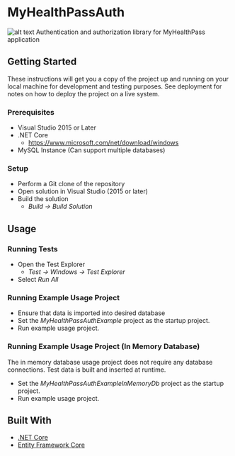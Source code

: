 # MyHealthPassAuth
![alt text](https://lh3.googleusercontent.com/LDXhzmtloQFfJR9MGLG7nNcvh-SOulqZdAXT2rpSMo9Urk5dl6qLnX1vQrQfy94NVbI8jXTT5xa0HdbpdmOg=w1920-h949)
Authentication and authorization library for MyHealthPass application

## Getting Started

These instructions will get you a copy of the project up and running on your local machine for development and testing purposes. See deployment for notes on how to deploy the project on a live system.

### Prerequisites

 * Visual Studio 2015 or Later 
 * .NET Core 
   - https://www.microsoft.com/net/download/windows
 * MySQL Instance (Can support multiple databases) 

 
### Setup

* Perform a Git clone of the repository 
* Open solution in Visual Studio (2015 or later) 
* Build the solution 
  - _Build → Build Solution_ 
  

## Usage

### Running Tests
* Open the Test Explorer 
  - _Test → Windows → Test Explorer_ 
* Select _Run All_

### Running Example Usage Project 

* Ensure that data is imported into desired database 
* Set the _MyHealthPassAuthExample_ project as the startup project. 
* Run example usage project. 


### Running Example Usage Project (In Memory Database) 

The in memory database usage project does not require any database connections. 
Test data is built and inserted at runtime. 
 
* Set the _MyHealthPassAuthExampleInMemoryDb_ project as the startup project. 
* Run example usage project. 
 

## Built With

* [.NET Core](https://www.microsoft.com/net/download/windows)   
* [Entity Framework Core](https://docs.microsoft.com/en-us/ef/core/)
 
